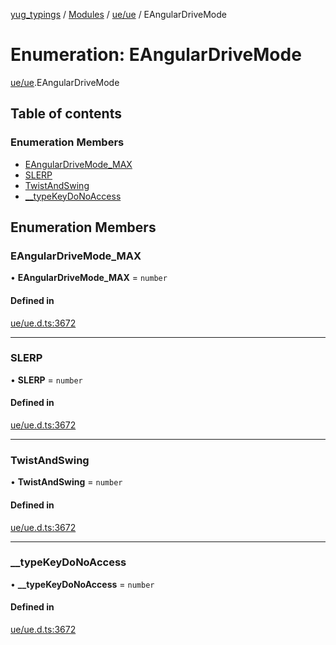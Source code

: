 [yug_typings](../README.md) / [Modules](../modules.md) / [ue/ue](../modules/ue_ue.md) / EAngularDriveMode

# Enumeration: EAngularDriveMode

[ue/ue](../modules/ue_ue.md).EAngularDriveMode

## Table of contents

### Enumeration Members

- [EAngularDriveMode\_MAX](ue_ue.EAngularDriveMode.md#eangulardrivemode_max)
- [SLERP](ue_ue.EAngularDriveMode.md#slerp)
- [TwistAndSwing](ue_ue.EAngularDriveMode.md#twistandswing)
- [\_\_typeKeyDoNoAccess](ue_ue.EAngularDriveMode.md#__typekeydonoaccess)

## Enumeration Members

### EAngularDriveMode\_MAX

• **EAngularDriveMode\_MAX** = `number`

#### Defined in

[ue/ue.d.ts:3672](https://github.com/YugMetaverse/yug_typings/blob/b7d9b19/ue/ue.d.ts#L3672)

___

### SLERP

• **SLERP** = `number`

#### Defined in

[ue/ue.d.ts:3672](https://github.com/YugMetaverse/yug_typings/blob/b7d9b19/ue/ue.d.ts#L3672)

___

### TwistAndSwing

• **TwistAndSwing** = `number`

#### Defined in

[ue/ue.d.ts:3672](https://github.com/YugMetaverse/yug_typings/blob/b7d9b19/ue/ue.d.ts#L3672)

___

### \_\_typeKeyDoNoAccess

• **\_\_typeKeyDoNoAccess** = `number`

#### Defined in

[ue/ue.d.ts:3672](https://github.com/YugMetaverse/yug_typings/blob/b7d9b19/ue/ue.d.ts#L3672)
